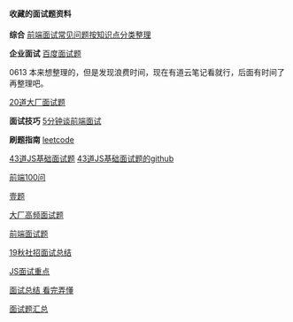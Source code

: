 #### 收藏的面试题资料
**综合**
[前端面试常见问题按知识点分类整理](https://juejin.im/entry/58abdf05da2f607e924eb9d1 "前端面试常见问题按知识点分类整理")


**企业面试**
[百度面试题](https://mp.weixin.qq.com/s/Z7Msx-GY7RqWB6nNX99y5g "百度面试题")

0613 本来想整理的，但是发现浪费时间，现在有道云笔记看就行，后面有时间了再整理吧。

[20道大厂面试题](https://juejin.im/post/5d124a12f265da1b9163a28d "20道大厂面试题")

**面试技巧**
[5分钟谈前端面试](https://mp.weixin.qq.com/s/hSD9Mr3Mt72PN5f7LnJ1Ow "5分钟谈前端面试")

**刷题指南**
[leetcode](https://leetcode.com/problemset/all/ "leetcode")

[43道JS基础面试题](https://mp.weixin.qq.com/s/kkSu5NQeRImTWoWCgK6d9A "43道JS基础面试题")
[43道JS基础面试题的github](https://github.com/lydiahallie/javascript-questions "43道JS基础面试题的github")

[前端100问](https://mp.weixin.qq.com/s/J9uQmFLOGE6A4JpgDSXdJg "前端100问")

[壹题](https://juejin.im/post/5d23e750f265da1b855c7bbe "壹题")

[大厂高频面试题](https://github.com/ly2011/blog/issues/153 "大厂高频面试题")

[前端面试题](https://blog.csdn.net/u012551928/article/details/88523968#_1 "前端面试题")

[19秋社招面试总结](https://mp.weixin.qq.com/s/UiX8dvAsP7r0nHb-XDmdHA "19秋社招面试总结")

[JS面试重点](https://mp.weixin.qq.com/s/b2Wh_oRlUEb-dyhMtrEQIQ "JS面试重点")

[面试总结 看完弄懂](https://juejin.im/post/5b94d8965188255c5a0cdc02#heading-50 "面试总结 看完弄懂")

[面试题汇总](https://segmentfault.com/a/1190000017137059 "面试题汇总")
